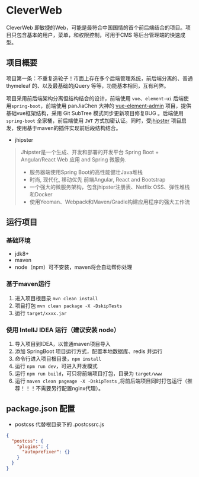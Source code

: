 # CleverWeb

CleverWeb 即敏捷的Web，可能是最符合中国国情的首个前后端结合的项目。项目只包含基本的用户，菜单，和权限控制，可用于CMS 等后台管理端的快速成型。

## 项目概要

项目第一条：不重复造轮子！市面上存在多个后端管理系统，前后端分离的、普通 thymeleaf 的、以及最基础的jQuery 等等，功能基本相同，互有利弊。

项目采用前后端架构分离但结构结合的设计，前端使用 `vue`、`element-ui` 后端使用`spring-boot`，前端使用 panJiaChen 大神的 [vue-element-admin](github.com/panJiaChen/vue-element-admin) 项目，提供基础vue框架结构，采用 Git SubTree 模式同步更新项目修复BUG 。后端使用 `spring-boot` 全家桶，前后端使用 `JWT` 方式加密认证。同时，受[jhipster](https://www.jhipster.tech/) 项目启发，使用基于maven的插件实现前后段结构结合。

- jhipster

> Jhipster是一个生成、开发和部署的开发平台 Spring Boot + Angular/React Web 应用 and Spring 微服务. 
> - 服务器端使用Spring Boot的高性能健壮Java堆栈
> - 时尚, 现代化, 移动优先 前端Angular, React and Bootstrap
> - 一个强大的微服务架构，包含jhipster注册表、Netflix OSS、弹性堆栈和Docker
> - 使用Yeoman、Webpack和Maven/Gradle构建应用程序的强大工作流

## 运行项目

### 基础环境

- jdk8+
- maven
- node（npm）可不安装，maven将会自动帮你处理

### 基于maven运行

1. 进入项目根目录 `mvn clean install`
2. 项目打包 `mvn clean package -X -DskipTests`
3. 运行 `target/xxxx.jar`

### 使用 IntellJ IDEA 运行（建议安装 node）

1. 导入项目到IDEA，以普通maven项目导入
2. 添加 SpringBoot 项目运行方式，配置本地数据库、redis 并运行
3. 命令行进入项目根目录，`npm install`
4. 运行 `npm run dev`，可进入开发模式
5. 运行 `npm run build`，可只将前端项目打包，目录为 `target/www`
6. 运行 `maven clean pageage -X -DskipTests` ,将前后端项目同时打包运行（推荐！！！不需要另行配置nginx代理）。

## package.json 配置

- postcss 代替根目录下的 .postcssrc.js

```json
{
  "postcss": { 
    "plugins": {
      "autoprefixer": {}
    }
  }
}
```
